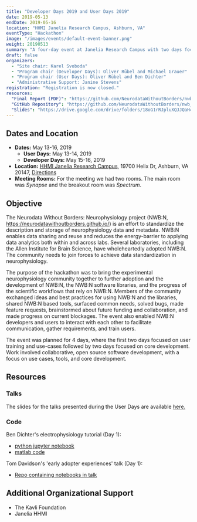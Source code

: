 ```yaml
---
title: "Developer Days 2019 and User Days 2019"
date: 2019-05-13
endDate: 2019-05-16
location: "HHMI Janelia Research Campus, Ashburn, VA"
eventType: "Hackathon"
image: "/images/events/default-event-banner.png"
weight: 20190513
summary: "A four-day event at Janelia Research Campus with two days focused on user training and use-cases followed by two days focused on core development, bringing the experimental neurophysiology community together to further adoption and development of NWB:N."
draft: false
organizers:
  - "Site chair: Karel Svoboda"
  - "Program chair (Developer Days): Oliver Rübel and Michael Grauer"
  - "Program chair (User Days): Oliver Rübel and Ben Dichter"
  - "Administrative Support: Janine Stevens"
registration: "Registration is now closed."
resources:
  "Final Report (PDF)": "https://github.com/NeurodataWithoutBorders/nwb_hackathons/blob/main/HCK06_2019_Janelia/report/Report___6th_NWB_N_Hackathon.pdf"
  "GitHub Repository": "https://github.com/NeurodataWithoutBorders/nwb_hackathons/tree/master/HCK06_2019_Janelia"
  "Slides": "https://drive.google.com/drive/folders/18oG1rRJpluXQJJQaH4xbz6u58LXPiZbI?usp=sharing"
---
```


## Dates and Location

- **Dates:** May 13-16, 2019
  - **User Days:** May 13-14, 2019
  - **Developer Days:** May 15-16, 2019
- **Location:** [HHMI Janelia Research Campus](https://www.janelia.org/), 19700 Helix Dr, Ashburn, VA 20147, [Directions](https://www.janelia.org/directions)
- **Meeting Rooms:** For the meeting we had two rooms. The main room was *Synapse* and the breakout room was *Spectrum*.

## Objective

The Neurodata Without Borders: Neurophysiology project (NWB:N, https://neurodatawithoutborders.github.io/) is an effort to standardize the description and storage of neurophysiology data and metadata. NWB:N enables data sharing and reuse and reduces the energy-barrier to applying data analytics both within and across labs. Several laboratories, including the Allen Institute for Brain Science, have wholeheartedly adopted NWB:N. The community needs to join forces to achieve data standardization in neurophysiology.

The purpose of the hackathon was to bring the experimental neurophysiology community together to further adoption and the development of NWB:N, the NWB:N software libraries, and the progress of the scientific workflows that rely on NWB:N. Members of the community exchanged ideas and best practices for using NWB:N and the libraries, shared NWB:N based tools, surfaced common needs, solved bugs, made feature requests, brainstormed about future funding and collaboration, and made progress on current blockages. The event also enabled NWB:N developers and users to interact with each other to facilitate communication, gather requirements, and train users.

The event was planned for 4 days, where the first two days focused on user training and use-cases followed by two days focused on core development. Work involved collaborative, open source software development, with a focus on use cases, tools, and core development.

## Resources

### Talks
The slides for the talks presented during the User Days are available [here.](https://drive.google.com/drive/folders/18oG1rRJpluXQJJQaH4xbz6u58LXPiZbI?usp=sharing)

### Code

Ben Dichter's electrophysiology tutorial (Day 1):

* [python jupyter notebook](http://htmlpreview.github.io/?https://github.com/NeurodataWithoutBorders/nwb_hackathons/blob/master/HCK06_2019_Janelia/NWB_tutorial_2019_python.html)
* [matlab code](http://htmlpreview.github.io/?https://github.com/NeurodataWithoutBorders/nwb_hackathons/blob/master/HCK06_2019_Janelia/NWB_tutorial_2019_matlab.html)

Tom Davidson's 'early adopter experiences' talk (Day 1):

* [Repo containing notebooks in talk](https://github.com/LorenFrankLab/franklab-nwb-hack/tree/master/hackathon-6)

## Additional Organizational Support

- The Kavli Foundation
- Janelia HHMI
